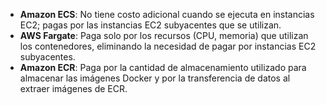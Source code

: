 - **Amazon ECS**: No tiene costo adicional cuando se ejecuta en instancias EC2; pagas por las instancias EC2 subyacentes que se utilizan.
- **AWS Fargate**: Paga solo por los recursos (CPU, memoria) que utilizan los contenedores, eliminando la necesidad de pagar por instancias EC2 subyacentes.
- **Amazon ECR**: Paga por la cantidad de almacenamiento utilizado para almacenar las imágenes Docker y por la transferencia de datos al extraer imágenes de ECR.